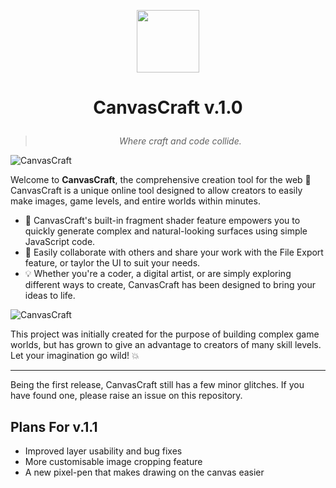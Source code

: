 <p align="center">
    <img src="https://github.com/canvas-craft/canvas-craft.github.io/assets/87899147/fdf44bd7-146e-4c03-9e16-a7e3ae709212" width="100px" height="100px">
</p>

# <p align="center">**CanvasCraft v.1.0**</p>
> *<p align="center" >Where craft and code collide.</p>*

![CanvasCraft](https://github.com/canvas-craft/canvas-craft.github.io/assets/169457495/2bf663a3-f61e-45b2-a6a1-e1545ffb3cc4)

Welcome to **CanvasCraft**, the comprehensive creation tool for the web 🚀\
CanvasCraft is a unique online tool designed to allow creators to easily make images, game levels, and entire worlds within minutes.

- 🧩️ CanvasCraft's built-in fragment shader feature empowers you to quickly generate complex and natural-looking surfaces using simple JavaScript code.
- 📱 Easily collaborate with others and share your work with the File Export feature, or taylor the UI to suit your needs.
- 💡 Whether you're a coder, a digital artist, or are simply exploring different ways to create, CanvasCraft has been designed to bring your ideas to life.

![CanvasCraft](https://github.com/canvas-craft/canvas-craft.github.io/assets/169457495/38f253af-ccab-4567-9058-92fc3e45abcb)

This project was initially created for the purpose of building complex game worlds, but has grown to give an advantage to creators of many skill levels. Let your imagination go wild! 💥

***
Being the first release, CanvasCraft still has a few minor glitches. If you have found one, please raise an issue on this repository.

## Plans For v.1.1
- Improved layer usability and bug fixes
- More customisable image cropping feature
- A new pixel-pen that makes drawing on the canvas easier
